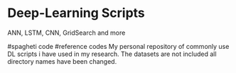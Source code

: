 # Deep-Learning Scripts 
ANN, LSTM, CNN, GridSearch and more 

#spagheti code
#reference codes
My personal repository of commonly use DL scripts i have used in my research. The datasets are not included all directory names have been changed.
